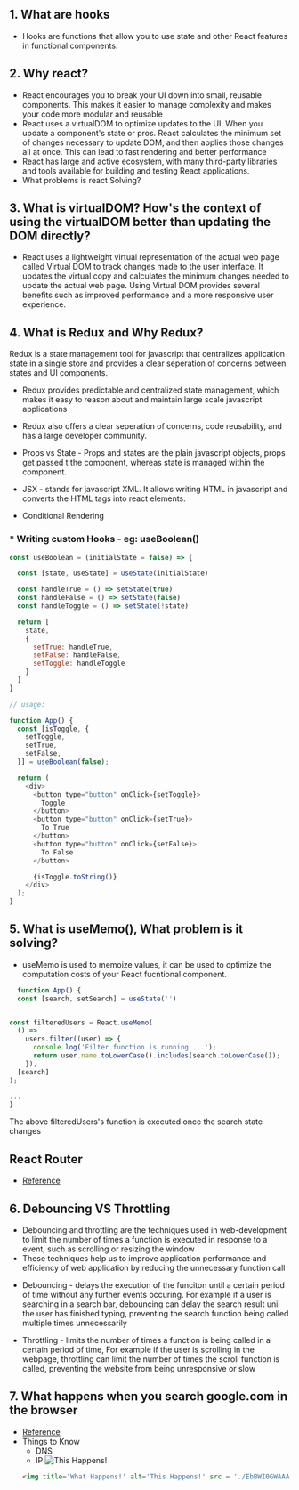 ## 1. What are hooks 
 * Hooks are functions that allow you to use state and other React features in functional components.

## 2. Why react? 
  * React encourages you to break your UI down into small, reusable components. This makes it easier to manage complexity and makes your code more modular and reusable
  * React uses a virtualDOM to optimize updates to the UI. When you update a component's state or pros. React calculates the minimum set of changes necessary to update DOM, and then applies those changes all at once. This can lead to fast rendering and better performance
  * React has large and active ecosystem, with many third-party libraries and tools available for building and testing React applications.
  * What problems is react Solving?

## 3. What is virtualDOM? How's the context of using the virtualDOM better than updating the DOM directly?
  * React uses a lightweight virtual representation of the actual web page called Virtual DOM to track changes made to the user interface. It updates the virtual copy and calculates the minimum changes needed to update the actual web page. Using Virtual DOM provides several benefits such as improved performance and a more responsive user experience.

## 4. What is Redux and Why Redux?
  Redux is a state management tool for javascript that centralizes application state in a single store and provides a clear seperation of concerns between states and UI components.
  * Redux provides predictable and centralized state management, which makes it easy to reason about and maintain large scale javascript applications
  * Redux also offers a clear seperation of concerns, code reusability, and has a large developer community.

* Props vs State - Props and states are the plain javascript objects, props get passed t the component, whereas state is managed within the component.

* JSX - stands for javascript XML. It allows writing HTML in javascript and converts the HTML tags into react elements.

* Conditional Rendering

### * Writing custom Hooks - eg: useBoolean()

```javascript
const useBoolean = (initialState = false) => {

  const [state, useState] = useState(initialState)

  const handleTrue = () => setState(true)
  const handleFalse = () => setState(false)
  const handleToggle = () => setState(!state)

  return [
    state, 
    {
      setTrue: handleTrue,
      setFalse: handleFalse,
      setToggle: handleToggle 
    }
  ]
}

// usage:

function App() {
  const [isToggle, {
    setToggle,
    setTrue,
    setFalse,
  }] = useBoolean(false);

  return (
    <div>
      <button type="button" onClick={setToggle}>
        Toggle
      </button>
      <button type="button" onClick={setTrue}>
        To True
      </button>
      <button type="button" onClick={setFalse}>
        To False
      </button>

      {isToggle.toString()}
    </div>
  );
}

 ```
## 5. What is useMemo(), What problem is it solving? 
  - useMemo is used to memoize values, it can be used to optimize the computation costs of your React fucntional component.

  ```javascript
    function App() {
    const [search, setSearch] = useState('')
  

  const filteredUsers = React.useMemo(
    () =>
      users.filter((user) => {
        console.log('Filter function is running ...');
        return user.name.toLowerCase().includes(search.toLowerCase());
      }),
    [search]
  );

  ...
}
  ```
  The above filteredUsers's function is executed once the search state changes

## React Router
  - [Reference](https://teachingbee.in/how-to-use-routing-in-react-js/)

## 6. Debouncing VS Throttling
  - Debouncing and throttling are the techniques used in web-development to limit the number of times a function is executed in response to a event, such as scrolling or resizing the window
  - These techniques help us to improve application performance and efficiency of web application by reducing the unnecessary function call

  * Debouncing - delays the execution of the funciton until a certain period of time without any further events occuring.
  For example if a user is searching in a search bar, debouncing can delay the search result unil the user has finished typing, preventing the search function being called multiple times unnecessarily

  * Throttling - limits the number of times a function is being called in a certain period of time, 
  For example if the user is scrolling in the webpage, throttling can limit the number of times the scroll function is called, preventing the website from being unresponsive or slow  

  ## 7. What happens when you search google.com in the browser
   - [Reference](https://medium.com/@maneesa/what-happens-when-you-type-an-url-in-the-browser-and-press-enter-bb0aa2449c1a)
   - Things to Know
      - DNS
      - IP
      ![This Happens!](./EbBWI0GWAAAeYhA.jpeg)
      ```html
      <img title='What Happens!' alt='This Happens!' src = './EbBWI0GWAAAeYhA.jpeg'
      ```
      